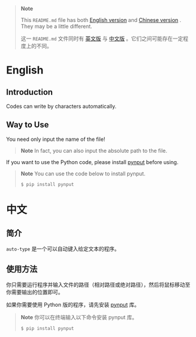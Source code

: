 > **Note**
> 
> This `README.md` file has both [English version](https://github.com/yusancky/auto-type#english) and [Chinese version](https://github.com/yusancky/auto-type#中文) . They may be a little different. 
> 
> 这一 `README.md` 文件同时有 [英文版](https://github.com/yusancky/auto-type#english) 与 [中文版](https://github.com/yusancky/auto-type#中文) 。它们之间可能存在一定程度上的不同。

# English
## Introduction
Codes can write by characters automatically. 

## Way to Use
You need only input the name of the file! 
> **Note**
> In fact, you can also input the absolute path to the file. 

If you want to use the Python code, please install [pynput](https://pypi.org/project/pynput/) before using. 
> **Note**
> You can use the code below to install pynput. 
> ```
> $ pip install pynput
> ```

# 中文
## 简介
`auto-type` 是一个可以自动键入给定文本的程序。

## 使用方法
你只需要运行程序并输入文件的路径（相对路径或绝对路径），然后将鼠标移动至你需要输出的位置即可。

如果你需要使用 Python 版的程序，请先安装 [pynput](https://pypi.org/project/pynput/) 库。
> **Note**
> 你可以在终端输入以下命令安装 pynput 库。
> ```
> $ pip install pynput
> ```
